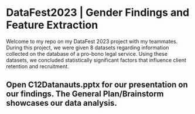 # DataFest2023 | Gender Findings and Feature Extraction

Welcome to my repo on my DataFest 2023 project with my teammates. During this project, we were given 8 datasets regarding information collected on the database of a pro-bono legal service. Using these datasets, we concluded statistically significant factors that influence client retention and recruitment.

## Open C12Datanauts.pptx for our presentation on our findings. The General Plan/Brainstorm showcases our data analysis. 
